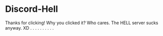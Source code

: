 # Discord-Hell
Thanks for clicking! Why you clicked it? Who cares. The HELL server sucks anyway. XD
.
.
.
.
.
.
.
.
.
.

